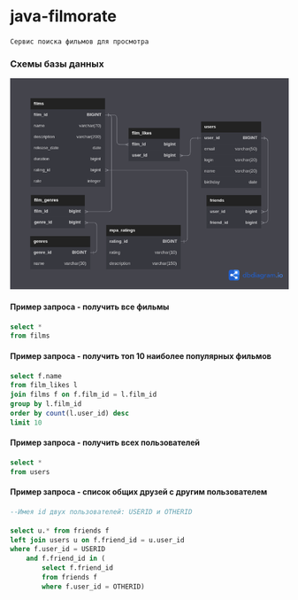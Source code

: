 # java-filmorate
`Сервис поиска фильмов для просмотра`

### Схемы базы данных
![ER-diagram](filmorate.png)

#### Пример запроса - получить все фильмы
```SQL
select *
from films
```
#### Пример запроса - получить топ 10 наиболее популярных фильмов
```SQL    
select f.name
from film_likes l
join films f on f.film_id = l.film_id
group by l.film_id
order by count(l.user_id) desc
limit 10 
```
#### Пример запроса - получить всех пользователей
```SQL
select *
from users
```
#### Пример запроса - список общих друзей с другим пользователем
```SQL
--Имея id двух пользователей: USERID и OTHERID

select u.* from friends f
left join users u on f.friend_id = u.user_id
where f.user_id = USERID
	and f.friend_id in (
		select f.friend_id
		from friends f
		where f.user_id = OTHERID)
```